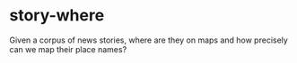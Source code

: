 # story-where
Given a corpus of news stories, where are they on maps and how precisely can we map their place names?
